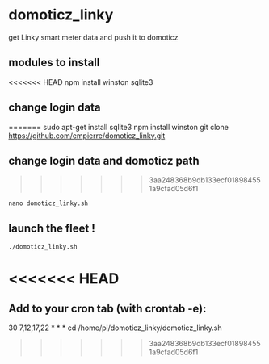 # domoticz_linky
get Linky smart meter data and push it to domoticz

## modules to install

<<<<<<< HEAD
    npm install winston sqlite3

## change login data
=======
    sudo apt-get install sqlite3
    npm install winston 
    git clone https://github.com/empierre/domoticz_linky.git

## change login data and domoticz path
>>>>>>> 3aa248368b9db133ecf018984551a9cfad05d6f1

    nano domoticz_linky.sh

## launch the fleet !

    ./domoticz_linky.sh
<<<<<<< HEAD
=======

## Add to your cron tab (with crontab -e):

30 7,12,17,22 * * * cd /home/pi/domoticz_linky/domoticz_linky.sh
>>>>>>> 3aa248368b9db133ecf018984551a9cfad05d6f1
